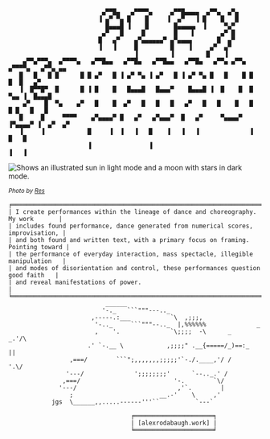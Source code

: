 <!--
**alrodabaugh/alrodabaugh** is a ✨ _special_ ✨ repository because its `README.md` (this file) appears on your GitHub profile.
-->

```


                          ▄▀▀█▄   ▄▀▀▀▀▄     ▄▀▀█▄▄▄▄  ▄▀▀▄  ▄▀▄
                         ▐ ▄▀ ▀▄ █    █     ▐  ▄▀   ▐ █    █   █
                           █▄▄▄█ ▐    █       █▄▄▄▄▄  ▐     ▀▄▀
                          ▄▀   █     █        █    ▌       ▄▀ █
                         █   ▄▀    ▄▀▄▄▄▄▄▄▀ ▄▀▄▄▄▄       █  ▄▀
                         ▐   ▐     █         █    ▐     ▄▀  ▄▀
                                   ▐         ▐         █    ▐
    ▄▀▀▄▀▀▀▄  ▄▀▀▀▀▄   ▄▀▀█▄▄   ▄▀▀█▄   ▄▀▀█▄▄   ▄▀▀█▄   ▄▀▀▄ ▄▀▀▄  ▄▀▀▀▀▄   ▄▀▀▄ ▄▄
   █   █   █ █      █ █ ▄▀   █ ▐ ▄▀ ▀▄ ▐ ▄▀   █ ▐ ▄▀ ▀▄ █   █    █ █        █  █   ▄▀
   ▐  █▀▀█▀  █      █ ▐ █    █   █▄▄▄█   █▄▄▄▀    █▄▄▄█ ▐  █    █  █    ▀▄▄ ▐  █▄▄▄█
    ▄▀    █  ▀▄    ▄▀   █    █  ▄▀   █   █   █   ▄▀   █   █    █   █     █ █   █   █
   █     █     ▀▀▀▀    ▄▀▄▄▄▄▀ █   ▄▀   ▄▀▄▄▄▀  █   ▄▀     ▀▄▄▄▄▀  ▐▀▄▄▄▄▀ ▐  ▄▀  ▄▀
   ▐     ▐            █     ▐  ▐   ▐   █    ▐   ▐   ▐              ▐         █   █
                      ▐                ▐                                     ▐   ▐
```
<picture>
  <source media="(prefers-color-scheme: dark)" srcset="https://photos.smugmug.com/Alexs-Images/Cpr-email/i-8d4BpH2/0/LbzBkQVKxBrvfV88SJpcTsJs9j2WtHHHvSJ2HbFjv/X3/res03-X3.jpg">
  <source media="(prefers-color-scheme: light)" srcset="https://photos.smugmug.com/Alexs-Images/Cpr-email/i-8d4BpH2/0/LbzBkQVKxBrvfV88SJpcTsJs9j2WtHHHvSJ2HbFjv/X3/res03-X3.jpg">
  <img alt="Shows an illustrated sun in light mode and a moon with stars in dark mode." src="https://photos.smugmug.com/Alexs-Images/Cpr-email/i-8d4BpH2/0/LbzBkQVKxBrvfV88SJpcTsJs9j2WtHHHvSJ2HbFjv/X3/res03-X3.jpg">
</picture>

<sup>*Photo by [Res](https://www.reslikeyes.com/)*</sup>
```
╒═══════════════════════════════════════════════════════════════════════════════════╕
| I create performances within the lineage of dance and choreography. My work       |
| includes found performance, dance generated from numerical scores, improvisation, |
| and both found and written text, with a primary focus on framing. Pointing toward |
| the performance of everyday interaction, mass spectacle, illegible manipulation   |
| and modes of disorientation and control, these performances question good faith   |
| and reveal manifestations of power.                                               |
╘═══════════════════════════════════════════════════════════════════════════════════╛
                           ______
                          '-._   ```"""---.._
                       ,-----.:___           `\  ,;;;,
                        '-.._     ```"""--.._  |,%%%%%%              _
                        ,    '.              `\;;;;  -\      _    _.'/\
                      .' `-.__ \            ,;;;;" .__{=====/_)==:_  ||
                 ,===/        ```";,,,,,,,;;;;;'`-./.____,'/ /     '.\/
                '---/              ';;;;;;;;'      `--.._.' /
               ,===/                          '-.        `\/
              '---/                            ,'`.        |
                 ;                        __.-'    \     ,'
            jgs  \______,,.....------'''``          `---`

                                  ╒══════════════════════╕
                                  | [alexrodabaugh.work] |
                                  ╘══════════════════════╛
```
